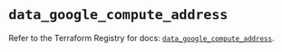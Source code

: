 # `data_google_compute_address`

Refer to the Terraform Registry for docs: [`data_google_compute_address`](https://registry.terraform.io/providers/hashicorp/google/6.19.0/docs/data-sources/compute_address).
